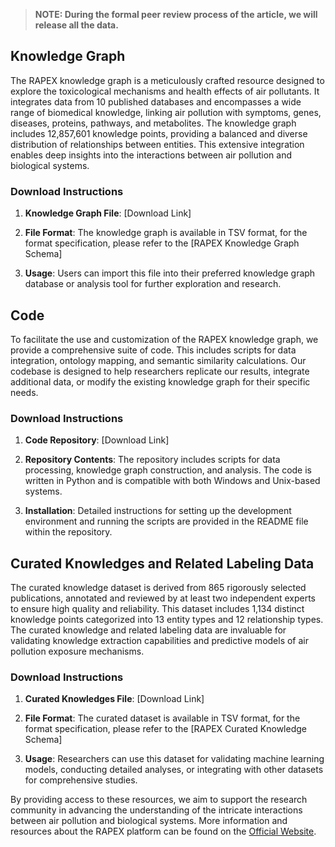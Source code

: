 > <b>NOTE: During the formal peer review process of the article, we will release all the data.</b>

## Knowledge Graph

The RAPEX knowledge graph is a meticulously crafted resource designed to explore the toxicological mechanisms and health effects of air pollutants. It integrates data from 10 published databases and encompasses a wide range of biomedical knowledge, linking air pollution with symptoms, genes, diseases, proteins, pathways, and metabolites. The knowledge graph includes 12,857,601 knowledge points, providing a balanced and diverse distribution of relationships between entities. This extensive integration enables deep insights into the interactions between air pollution and biological systems.

### Download Instructions

1. **Knowledge Graph File**: [Download Link]

2. **File Format**: The knowledge graph is available in TSV format, for the format specification, please refer to the [RAPEX Knowledge Graph Schema]

3. **Usage**: Users can import this file into their preferred knowledge graph database or analysis tool for further exploration and research.

## Code

To facilitate the use and customization of the RAPEX knowledge graph, we provide a comprehensive suite of code. This includes scripts for data integration, ontology mapping, and semantic similarity calculations. Our codebase is designed to help researchers replicate our results, integrate additional data, or modify the existing knowledge graph for their specific needs.

### Download Instructions

1. **Code Repository**: [Download Link]

2. **Repository Contents**: The repository includes scripts for data processing, knowledge graph construction, and analysis. The code is written in Python and is compatible with both Windows and Unix-based systems.

3. **Installation**: Detailed instructions for setting up the development environment and running the scripts are provided in the README file within the repository.

## Curated Knowledges and Related Labeling Data

The curated knowledge dataset is derived from 865 rigorously selected publications, annotated and reviewed by at least two independent experts to ensure high quality and reliability. This dataset includes 1,134 distinct knowledge points categorized into 13 entity types and 12 relationship types. The curated knowledge and related labeling data are invaluable for validating knowledge extraction capabilities and predictive models of air pollution exposure mechanisms.

### Download Instructions

1. **Curated Knowledges File**: [Download Link]

2. **File Format**: The curated dataset is available in TSV format, for the format specification, please refer to the [RAPEX Curated Knowledge Schema]

3. **Usage**: Researchers can use this dataset for validating machine learning models, conducting detailed analyses, or integrating with other datasets for comprehensive studies.

By providing access to these resources, we aim to support the research community in advancing the understanding of the intricate interactions between air pollution and biological systems. More information and resources about the RAPEX platform can be found on the [Official Website](https://www.prophetdb.org).
